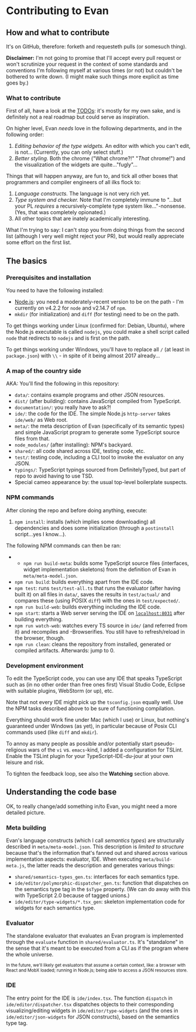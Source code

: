# Contributing to Evan


## How and what to contribute

It's on GitHub, therefore: forketh and requesteth pulls (or somesuch thing).

**Disclaimer:** I'm not going to promise that I'll accept every pull request or won't scrutinize your request in the context of some standards and conventions I'm following myself at various times (or not) but couldn't be bothered to write down. (I might make such things more explicit as time goes by.)


### What to contribute

First of all, have a look at the [TODOs](./TODO.md): it's mostly for my own sake, and is definitely not a real roadmap but could serve as inspiration.

On higher level, Evan *needs* love in the following departments, and in the following order:

1. *Editing behavior of the type widgets.* An editor with which you can't edit, is not...
	(Currently, you can only select stuff.)
1. *Better styling.* Both the chrome ("What chrome?!" "*That* chrome!") and the visualization of the widgets are quite..."fugly"...

Things that will happen anyway, are fun to, and tick all other boxes that programmers and compiler engineers of all ilks flock to:

1. *Language constructs.* The language is not very rich yet.
1. *Type system and checker.* Note that I'm completely immune to "...but your PL *requires* a recursively-complete type system like..."-nonsense.
	(Yes, that was completely opionated.)
1. All other topics that are inately academically interesting.

What I'm trying to say: I can't stop you from doing things from the second list (although I very well might reject your PR), but would really appreciate some effort on the first list.


## The basics


### Prerequisites and installation

You need to have the following installed:

* [Node.js](https://nodejs.org/en/): you need a moderately-recent version to be on the path - I'm currently on v4.2.2 for `node` and v2.14.7 of `npm`.
* `mkdir` (for initialization) and `diff` (for testing) need to be on the path.

To get things working under Linux (confirmed for: Debian, Ubuntu), where the Node.js executable is called `nodejs`, you could make a shell script called `node` that redirects to `nodejs` and is first on the path.

To get things working under Windows, you'll have to replace all `/` (at least in `package.json`) with `\\` - in spite of it being almost 2017 already...


### A map of the country side

AKA: You'll find the following in this repository:

* `data/`: contains example programs and other JSON resources.
* `dist/` (after building): contains JavaScript compiled from TypeScript.
* `documentation/`: you really have to ask?!
* `ide/`: the code for the IDE.
	The simple Node.js `http-server` takes `ide/web/` as Web root.
* `meta/`: the meta description of Evan (specifically of its semantic types) and simple JavaScript program to generate some TypeScript source files from that.
* `node_modules/` (after installing): NPM's backyard.
* `shared/`: all code shared across IDE, testing code, etc.
* `test/`: testing code, including a CLI tool to invoke the evaluator on any JSON.
* `typings/`: TypeScript typings sourced from DefinitelyTyped, but part of repo to avoid having to use TSD.
* Special cameo appearance by: the usual top-level boilerplate suspects.


### NPM commands

After cloning the repo and before doing anything, execute:

1. `npm install`: installs (which implies some downloading) all dependencies and does some initialization (through a `postinstall` script...yes I know...).

The following NPM commands can then be ran:

* * `npm run build-meta`: builds some TypeScript source files (interfaces, widget implementation skeletons) from the definition of Evan in `meta/meta-model.json`.
* `npm run build`: builds everything apart from the IDE code.
* `npm test`: runs `test/test-all.ts` that runs the evaluator (after having built it) on all files in `data/`, saves the results in `test/actual/` and compares these (using POSIX `diff`) with the ones in `test/expected/`.
* `npm run build-web`: builds everything including the IDE code.
* `npm start`: starts a Web server serving the IDE on [`localhost:8031`](http://localhost:8031) after building everything.
* `npm run watch-web`: watches every TS source in `ide/` (and referred from it) and recompiles and -Browserifies.
	You still have to refresh/reload in the browser, though.
* `npm run clean`: cleans the repository from installed, generated or compiled artifacts.
	Afterwards: jump to 0.


### Development environment

To edit the TypeScript code, you can use any IDE that speaks TypeScript such as (in no other order than free ones first) Visual Studio Code, Eclipse with suitable plugins, WebStorm (or up), etc.

Note that not every IDE might pick up the `tsconfig.json` equally well.
Use the NPM tasks described above to be sure of functioning compilation.

Everything should work fine under Mac (which I use) or Linux, but nothing's guaranteed under Windows (as yet), in particular because of Posix CLI commands used (like `diff` and `mkdir`).

To annoy as many people as possible and/or potentially start pseudo-religious wars of the `vi` vs. `emacs`-kind, I added a configuration for TSLint.
Enable the TSLint plugin for your TypeScript-IDE-du-jour at your own leisure and risk.

To tighten the feedback loop, see also the **Watching** section above.


## Understanding the code base

OK, to really change/add something in/to Evan, you might need a more detailed picture.


### Meta building

Evan's language constructs (which I call *semantics types*) are structurally described in `meta/meta-model.json`.
This description is *limited to structure* because that's the information that's fanned out and shared across various implementation aspects: evaluator, IDE.
When executing `meta/build-meta.js`, the latter reads the description and generates various things:

* `shared/semantics-types_gen.ts`: interfaces for each semantics type.
* `ide/editor/polymorphic-dispatcher_gen.ts`: function that dispatches on the semantics type tag in the `$sType` property.
	(We can do away with this with TypeScript 2.0 because of tagged unions.)
* `ide/editor/type-widgets/*.tsx_gen`: skeleton implementation code for widgets for each semantics type.


### Evaluator

The standalone evaluator that evaluates an Evan program is implemented through the `evaluate` function in `shared/evaluator.ts`.
It's "standalone" in the sense that it's meant to be executed from a CLI as if the program where the whole universe.

<small>
In the future, we'll likely get evaluators that assume a certain context, like: a browser with React and MobX loaded; running in Node.js; being able to access a JSON resources store.
</small>


### IDE

The entry point for the IDE is `ide/index.tsx`.
The function `dispatch` in `ide/editor/dispatcher.tsx` dispatches objects to their corresponding visualizing/editing widgets in `ide/editor/type-widgets` (and the ones in `ide/editor/json-widgets` for JSON constructs), based on the semantics type tag.

